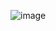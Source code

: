 ![image](https://github.com/LEEMOARE/DATABASE/assets/134271654/89e84275-0515-4938-8d5a-2a2422c39c91)

